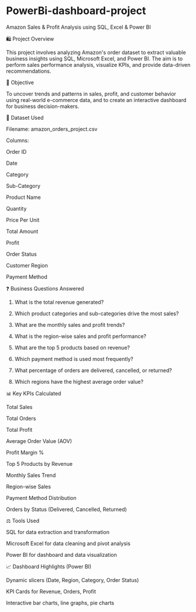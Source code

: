 # PowerBi-dashboard-project
Amazon Sales & Profit Analysis using SQL, Excel & Power BI

🛍 Project Overview

This project involves analyzing Amazon's order dataset to extract valuable business insights using SQL, Microsoft Excel, and Power BI. The aim is to perform sales performance analysis, visualize KPIs, and provide data-driven recommendations.

📅 Objective

To uncover trends and patterns in sales, profit, and customer behavior using real-world e-commerce data, and to create an interactive dashboard for business decision-makers.

📂 Dataset Used

Filename: amazon_orders_project.csv

Columns:

Order ID

Date

Category

Sub-Category

Product Name

Quantity

Price Per Unit

Total Amount

Profit

Order Status

Customer Region

Payment Method


❓ Business Questions Answered

1. What is the total revenue generated?


2. Which product categories and sub-categories drive the most sales?


3. What are the monthly sales and profit trends?


4. What is the region-wise sales and profit performance?


5. What are the top 5 products based on revenue?


6. Which payment method is used most frequently?


7. What percentage of orders are delivered, cancelled, or returned?


8. Which regions have the highest average order value?


📊 Key KPIs Calculated

Total Sales

Total Orders

Total Profit

Average Order Value (AOV)

Profit Margin %

Top 5 Products by Revenue

Monthly Sales Trend

Region-wise Sales

Payment Method Distribution

Orders by Status (Delivered, Cancelled, Returned)


⚖ Tools Used

SQL for data extraction and transformation

Microsoft Excel for data cleaning and pivot analysis

Power BI for dashboard and data visualization


📈 Dashboard Highlights (Power BI)

Dynamic slicers (Date, Region, Category, Order Status)

KPI Cards for Revenue, Orders, Profit

Interactive bar charts, line graphs, pie charts



